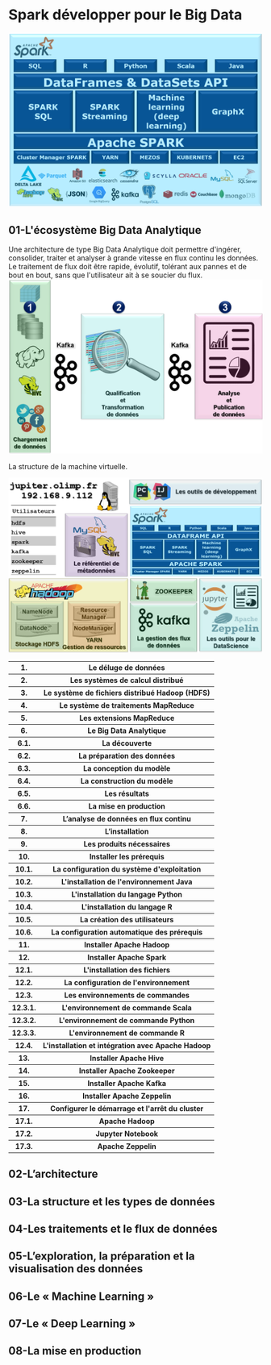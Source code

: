 

# Spark développer pour le Big Data
<img src="https://github.com/rbizoi/Spark-developper-pour-le-Big-Data/blob/master/images/presentation.png" width="512">



## 01-L'écosystème Big Data Analytique

Une architecture de type Big Data Analytique doit permettre d'ingérer, consolider, traiter et analyser à grande vitesse en flux continu les données. Le traitement de flux doit être rapide, évolutif, tolérant aux pannes et de bout en bout, sans que l'utilisateur ait à se soucier du flux.<br>
<img src="https://github.com/rbizoi/Spark-developper-pour-le-Big-Data/blob/master/Chapitre-01/images/M01.06.png" width="512">

La structure de la machine virtuelle.<br>

<img src="https://github.com/rbizoi/Spark-developper-pour-le-Big-Data/blob/master/Chapitre-01/images/M01.07.png" width="512">

<table>
<tr><th>1.     </th><th>Le déluge de données                             </th></tr>
<tr><th>2.     </th><th>Les systèmes de calcul distribué                 </th></tr>
<tr><th>3.     </th><th>Le système de fichiers distribué Hadoop (HDFS)   </th></tr>
<tr><th>4.     </th><th>Le système de traitements MapReduce              </th></tr>
<tr><th>5.     </th><th>Les extensions MapReduce                         </th></tr>
<tr><th>6.     </th><th>Le Big Data Analytique                           </th></tr>
<tr><th>6.1.   </th><th>La découverte                                    </th></tr>
<tr><th>6.2.   </th><th>La préparation des données                       </th></tr>
<tr><th>6.3.   </th><th>La conception du modèle                          </th></tr>
<tr><th>6.4.   </th><th>La construction du modèle                        </th></tr>
<tr><th>6.5.   </th><th>Les résultats                                    </th></tr>
<tr><th>6.6.   </th><th>La mise en production                            </th></tr>
<tr><th>7.     </th><th>L’analyse de données en flux continu             </th></tr>
<tr><th>8.     </th><th>L’installation                                   </th></tr>
<tr><th>9.     </th><th>Les produits nécessaires                         </th></tr>
<tr><th>10.    </th><th>Installer les prérequis                          </th></tr>
<tr><th>10.1.  </th><th>La configuration du système d'exploitation       </th></tr>
<tr><th>10.2.  </th><th>L'installation de l'environnement Java           </th></tr>
<tr><th>10.3.  </th><th>L'installation du langage Python                 </th></tr>
<tr><th>10.4.  </th><th>L'installation du langage R                      </th></tr>
<tr><th>10.5.  </th><th>La création des utilisateurs                     </th></tr>
<tr><th>10.6.  </th><th>La configuration automatique des prérequis       </th></tr>
<tr><th>11.    </th><th>Installer Apache Hadoop                          </th></tr>
<tr><th>12.    </th><th>Installer Apache Spark                           </th></tr>
<tr><th>12.1.  </th><th>L'installation des fichiers                      </th></tr>
<tr><th>12.2.  </th><th>La configuration de l'environnement              </th></tr>
<tr><th>12.3.  </th><th>Les environnements de commandes                  </th></tr>
<tr><th>12.3.1.</th><th>L'environnement de commande Scala                </th></tr>
<tr><th>12.3.2.</th><th>L'environnement de commande Python               </th></tr>
<tr><th>12.3.3.</th><th>L'environnement de commande R                    </th></tr>
<tr><th>12.4.  </th><th>L'installation et intégration avec Apache Hadoop </th></tr>
<tr><th>13.    </th><th>Installer Apache Hive                            </th></tr>
<tr><th>14.    </th><th>Installer Apache Zookeeper                       </th></tr>
<tr><th>15.    </th><th>Installer Apache Kafka                           </th></tr>
<tr><th>16.    </th><th>Installer Apache Zeppelin                        </th></tr>
<tr><th>17.    </th><th>Configurer le démarrage et l'arrêt du cluster    </th></tr>
<tr><th>17.1.  </th><th>Apache Hadoop                                    </th></tr>
<tr><th>17.2.  </th><th>Jupyter Notebook                                 </th></tr>
<tr><th>17.3.  </th><th>Apache Zeppelin                                  </th></tr>
</table>




## 02-L’architecture

## 03-La structure et les types de données

## 04-Les traitements et le flux de données

## 05-L’exploration, la préparation et la visualisation des données

## 06-Le « Machine Learning »

## 07-Le « Deep Learning »

## 08-La mise en production
